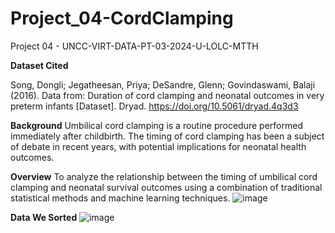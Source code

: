 # Project_04-CordClamping
Project 04 - UNCC-VIRT-DATA-PT-03-2024-U-LOLC-MTTH

**Dataset Cited**

Song, Dongli; Jegatheesan, Priya; DeSandre, Glenn; Govindaswami, Balaji (2016). Data from: Duration of cord clamping and neonatal outcomes in very preterm infants [Dataset]. Dryad. https://doi.org/10.5061/dryad.4q3d3

**Background**
Umbilical cord clamping is a routine procedure performed immediately after childbirth. The timing of cord clamping has been a subject of debate in recent years, with potential implications for neonatal health outcomes.

**Overview**
To analyze the relationship between the timing of umbilical cord clamping and neonatal survival outcomes using a combination of traditional statistical methods and machine learning techniques.
![image](https://github.com/user-attachments/assets/2b407d3d-2579-4ea0-afe1-fb934609a367)

**Data We Sorted**
![image](https://github.com/user-attachments/assets/0f52c233-b6dd-450a-9d5d-fdf2954a4da4)

